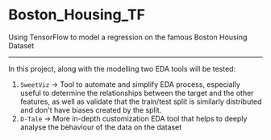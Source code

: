# Boston_Housing_TF

 Using TensorFlow to model a regression on the famous Boston Housing Dataset

---

 In this project, along with the modelling two EDA tools will be tested:

1. `SweetViz` -> Tool to automate and simplify EDA process, especially useful to determine the relationships between the target and the other features, as well as validate that the train/test split is similarly distributed and don't have biases created by the split.
2. `D-Tale` -> More in-depth customization EDA tool that helps to deeply analyse the behaviour of the data on the dataset
